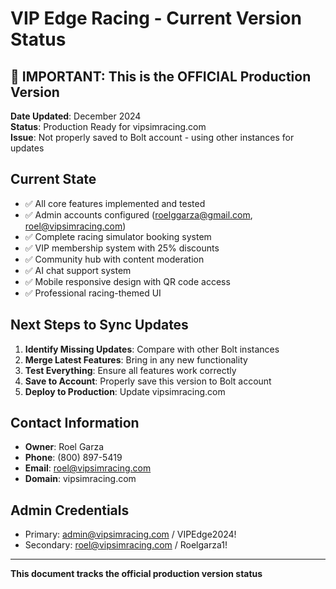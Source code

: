 # VIP Edge Racing - Current Version Status

## 🚨 IMPORTANT: This is the OFFICIAL Production Version

**Date Updated**: December 2024  
**Status**: Production Ready for vipsimracing.com  
**Issue**: Not properly saved to Bolt account - using other instances for updates

## Current State
- ✅ All core features implemented and tested
- ✅ Admin accounts configured (roelggarza@gmail.com, roel@vipsimracing.com)
- ✅ Complete racing simulator booking system
- ✅ VIP membership system with 25% discounts
- ✅ Community hub with content moderation
- ✅ AI chat support system
- ✅ Mobile responsive design with QR code access
- ✅ Professional racing-themed UI

## Next Steps to Sync Updates
1. **Identify Missing Updates**: Compare with other Bolt instances
2. **Merge Latest Features**: Bring in any new functionality
3. **Test Everything**: Ensure all features work correctly
4. **Save to Account**: Properly save this version to Bolt account
5. **Deploy to Production**: Update vipsimracing.com

## Contact Information
- **Owner**: Roel Garza
- **Phone**: (800) 897-5419
- **Email**: roel@vipsimracing.com
- **Domain**: vipsimracing.com

## Admin Credentials
- Primary: admin@vipsimracing.com / VIPEdge2024!
- Secondary: roel@vipsimracing.com / Roelgarza1!

---
**This document tracks the official production version status**